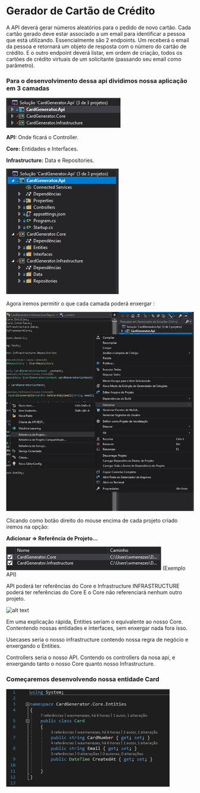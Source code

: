 # Gerador de Cartão de Crédito

A API deverá gerar números aleatórios para o pedido de novo cartão. Cada cartão gerado deve estar associado a um email para identificar a pessoa que está utilizando.
Essencialmente são 2 endpoints. Um receberá o email da pessoa e retornará um objeto de resposta com o número do cartão de crédito. E o outro endpoint deverá listar, em ordem de criação, todos os cartões de crédito virtuais de um solicitante (passando seu email como parâmetro).

### Para o desenvolvimento dessa api dividimos nossa aplicação em 3 camadas
![alt text](./images-instructions/1.png "")

**API:**
 Onde ficará o Controller.

**Core:**
Entidades e Interfaces.

**Infrastructure:**
Data e Repositories.

![alt text](./images-instructions/2.jpg "")

Agora iremos permitir o que cada camada poderá enxergar :

![alt text](./images-instructions/4.jpg "")

Clicando como botão direito do mouse encima de cada projeto criado iremos na opção:

**Adicionar => Referência de Projeto...**

![alt text](./images-instructions/5.jpg "")
(Exemplo API)

API poderá ter referências do Core e Infrastructure 
INFRASTRUCTURE poderá ter referências do Core
E o Core não referenciará nenhum outro projeto. 

![alt text](https://miro.medium.com/max/719/1*fATLRr4ZggEa0yjCq-f8Hg.png "Clean Architecture")

Em uma explicação rápida, Entities seriam o equivalente ao nosso Core. Contentendo nossas entidades e interfaces, sem enxergar nada fora isso. 

Usecases seria o nosso infrastructure contendo nossa regra de negócio e enxergando o Entities. 

Controllers seria o nosso API. Contendo os controllers da nosa api, e enxergando tanto o nosso Core quanto nosso Infrastructure.

### Começaremos desenvolvendo nossa entidade Card

![alt text](./images-instructions/3.jpg "")


